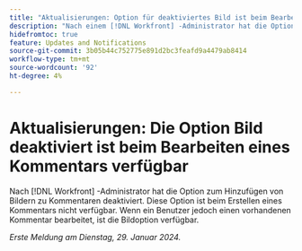 ```yaml
---
title: "Aktualisierungen: Option für deaktiviertes Bild ist beim Bearbeiten eines Kommentars verfügbar."
description: "Nach einem [!DNL Workfront] -Administrator hat die Option zum Hinzufügen von Bildern zu Kommentaren deaktiviert. Diese Option ist beim Erstellen eines Kommentars nicht verfügbar. Wenn ein Benutzer jedoch einen vorhandenen Kommentar bearbeitet, ist die Bildoption verfügbar."
hidefromtoc: true
feature: Updates and Notifications
source-git-commit: 3b05b44c752775e891d2bc3feafd9a4479ab8414
workflow-type: tm+mt
source-wordcount: '92'
ht-degree: 4%

---
```



# Aktualisierungen: Die Option Bild deaktiviert ist beim Bearbeiten eines Kommentars verfügbar

Nach [!DNL Workfront] -Administrator hat die Option zum Hinzufügen von Bildern zu Kommentaren deaktiviert. Diese Option ist beim Erstellen eines Kommentars nicht verfügbar. Wenn ein Benutzer jedoch einen vorhandenen Kommentar bearbeitet, ist die Bildoption verfügbar.

_Erste Meldung am Dienstag, 29. Januar 2024._
